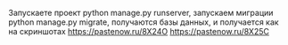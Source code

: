 Запускаете проект python manage.py runserver, запускаем миграции python manage.py migrate, получаются базы данных, и получается как на скриншотах https://pastenow.ru/8X24O https://pastenow.ru/8X25C
